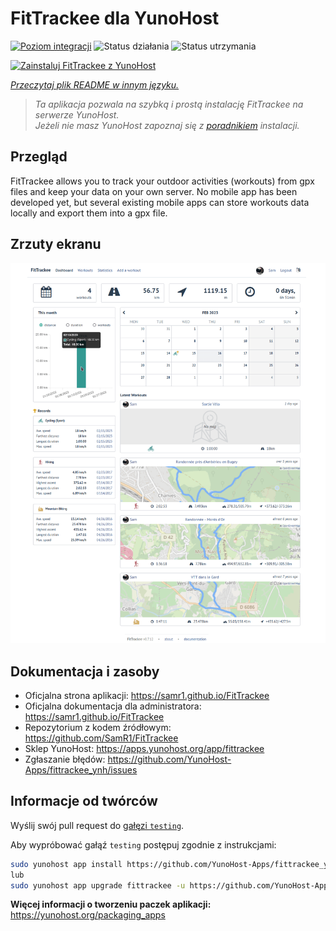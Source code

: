 <!--
To README zostało automatycznie wygenerowane przez <https://github.com/YunoHost/apps/tree/master/tools/readme_generator>
Nie powinno być ono edytowane ręcznie.
-->

# FitTrackee dla YunoHost

[![Poziom integracji](https://apps.yunohost.org/badge/integration/fittrackee)](https://ci-apps.yunohost.org/ci/apps/fittrackee/)
![Status działania](https://apps.yunohost.org/badge/state/fittrackee)
![Status utrzymania](https://apps.yunohost.org/badge/maintained/fittrackee)

[![Zainstaluj FitTrackee z YunoHost](https://install-app.yunohost.org/install-with-yunohost.svg)](https://install-app.yunohost.org/?app=fittrackee)

*[Przeczytaj plik README w innym języku.](./ALL_README.md)*

> *Ta aplikacja pozwala na szybką i prostą instalację FitTrackee na serwerze YunoHost.*  
> *Jeżeli nie masz YunoHost zapoznaj się z [poradnikiem](https://yunohost.org/install) instalacji.*

## Przegląd

FitTrackee allows you to track your outdoor activities (workouts) from gpx files and keep your data on your own server.
No mobile app has been developed yet, but several existing mobile apps can store workouts data locally and export them into a gpx file.


## Zrzuty ekranu

![Zrzut ekranu z FitTrackee](./doc/screenshots/screenshot-fittrackee.png)

## Dokumentacja i zasoby

- Oficjalna strona aplikacji: <https://samr1.github.io/FitTrackee>
- Oficjalna dokumentacja dla administratora: <https://samr1.github.io/FitTrackee>
- Repozytorium z kodem źródłowym: <https://github.com/SamR1/FitTrackee>
- Sklep YunoHost: <https://apps.yunohost.org/app/fittrackee>
- Zgłaszanie błędów: <https://github.com/YunoHost-Apps/fittrackee_ynh/issues>

## Informacje od twórców

Wyślij swój pull request do [gałęzi `testing`](https://github.com/YunoHost-Apps/fittrackee_ynh/tree/testing).

Aby wypróbować gałąź `testing` postępuj zgodnie z instrukcjami:

```bash
sudo yunohost app install https://github.com/YunoHost-Apps/fittrackee_ynh/tree/testing --debug
lub
sudo yunohost app upgrade fittrackee -u https://github.com/YunoHost-Apps/fittrackee_ynh/tree/testing --debug
```

**Więcej informacji o tworzeniu paczek aplikacji:** <https://yunohost.org/packaging_apps>
